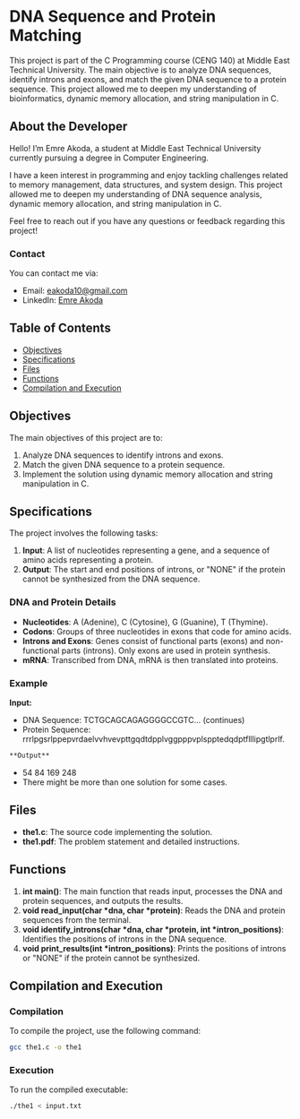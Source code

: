 # DNA Sequence and Protein Matching

This project is part of the C Programming course (CENG 140) at Middle East Technical University. The main objective is to analyze DNA sequences, identify introns and exons, and match the given DNA sequence to a protein sequence. This project allowed me to deepen my understanding of bioinformatics, dynamic memory allocation, and string manipulation in C.

## About the Developer
Hello! I’m Emre Akoda, a student at Middle East Technical University currently pursuing a degree in Computer Engineering.

I have a keen interest in programming and enjoy tackling challenges related to memory management, data structures, and system design. This project allowed me to deepen my understanding of DNA sequence analysis, dynamic memory allocation, and string manipulation in C.

Feel free to reach out if you have any questions or feedback regarding this project!

### Contact
You can contact me via:
- Email: eakoda10@gmail.com
- LinkedIn: [Emre Akoda](https://www.linkedin.com/in/emre-akoda-b07b36248)

## Table of Contents
- [Objectives](#objectives)
- [Specifications](#specifications)
- [Files](#files)
- [Functions](#functions)
- [Compilation and Execution](#compilation-and-execution)

## Objectives
The main objectives of this project are to:
1. Analyze DNA sequences to identify introns and exons.
2. Match the given DNA sequence to a protein sequence.
3. Implement the solution using dynamic memory allocation and string manipulation in C.

## Specifications
The project involves the following tasks:
1. **Input**: A list of nucleotides representing a gene, and a sequence of amino acids representing a protein.
2. **Output**: The start and end positions of introns, or "NONE" if the protein cannot be synthesized from the DNA sequence.

### DNA and Protein Details
- **Nucleotides**: A (Adenine), C (Cytosine), G (Guanine), T (Thymine).
- **Codons**: Groups of three nucleotides in exons that code for amino acids.
- **Introns and Exons**: Genes consist of functional parts (exons) and non-functional parts (introns). Only exons are used in protein synthesis.
- **mRNA**: Transcribed from DNA, mRNA is then translated into proteins.

### Example
**Input:**
- DNA Sequence: TCTGCAGCAGAGGGGCCGTC... (continues)
- Protein Sequence: rrrlpgsrlppepvrdaelvvhvevpttgqdtdpplvggpppvplspptedqdptflllipgtlprlf.
```makefile
**Output**
```
- 54 84 169 248
- There might be more than one solution for some cases.

## Files
- **the1.c**: The source code implementing the solution.
- **the1.pdf**: The problem statement and detailed instructions.

## Functions
1. **int main()**: The main function that reads input, processes the DNA and protein sequences, and outputs the results.
2. **void read_input(char *dna, char *protein)**: Reads the DNA and protein sequences from the terminal.
3. **void identify_introns(char *dna, char *protein, int *intron_positions)**: Identifies the positions of introns in the DNA sequence.
4. **void print_results(int *intron_positions)**: Prints the positions of introns or "NONE" if the protein cannot be synthesized.

## Compilation and Execution
### Compilation
To compile the project, use the following command:
```sh
gcc the1.c -o the1
```
### Execution
To run the compiled executable:
```sh
./the1 < input.txt
```
